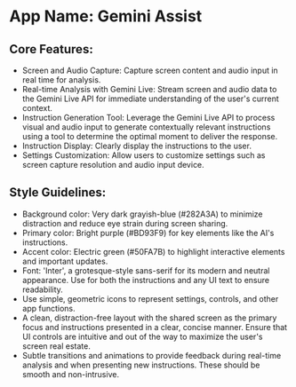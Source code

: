 # **App Name**: Gemini Assist

## Core Features:

- Screen and Audio Capture: Capture screen content and audio input in real time for analysis.
- Real-time Analysis with Gemini Live: Stream screen and audio data to the Gemini Live API for immediate understanding of the user's current context.
- Instruction Generation Tool: Leverage the Gemini Live API to process visual and audio input to generate contextually relevant instructions using a tool to determine the optimal moment to deliver the response.
- Instruction Display: Clearly display the instructions to the user.
- Settings Customization: Allow users to customize settings such as screen capture resolution and audio input device.

## Style Guidelines:

- Background color: Very dark grayish-blue (#282A3A) to minimize distraction and reduce eye strain during screen sharing.
- Primary color: Bright purple (#BD93F9) for key elements like the AI's instructions.
- Accent color: Electric green (#50FA7B) to highlight interactive elements and important updates.
- Font: 'Inter', a grotesque-style sans-serif for its modern and neutral appearance. Use for both the instructions and any UI text to ensure readability.
- Use simple, geometric icons to represent settings, controls, and other app functions.
- A clean, distraction-free layout with the shared screen as the primary focus and instructions presented in a clear, concise manner. Ensure that UI controls are intuitive and out of the way to maximize the user's screen real estate.
- Subtle transitions and animations to provide feedback during real-time analysis and when presenting new instructions. These should be smooth and non-intrusive.